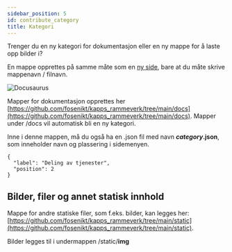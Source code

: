 ```yaml
---
sidebar_position: 5
id: contribute_category
title: Kategori
---
```


Trenger du en ny kategori for dokumentasjon eller en ny mappe for å laste opp bilder i?

En mappe opprettes på samme måte som en [ny side](/contribute/contribute_new), bare at du måte skrive mappenavn / filnavn.

![Docusaurus](/img/contribute/contribute05.jpg)


Mapper for dokumentasjon opprettes her [https://github.com/fosenikt/kapps_rammeverk/tree/main/docs](https://github.com/fosenikt/kapps_rammeverk/tree/main/docs).
Mapper under /docs vil automatisk bli en ny kategori.

Inne i denne mappen, må du også ha en .json fil med navn **_category_.json**, som inneholder navn og plassering i sidemenyen.
```
{
  "label": "Deling av tjenester",
  "position": 2
}
```

## Bilder, filer og annet statisk innhold

Mappe for andre statiske filer, som f.eks. bilder, kan legges her: [https://github.com/fosenikt/kapps_rammeverk/tree/main/static](https://github.com/fosenikt/kapps_rammeverk/tree/main/static).

Bilder legges til i undermappen /static/**img**

